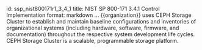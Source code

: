 id: ssp_nist800171r1_3_4_1
title: NIST SP 800-171 3.4.1 Control Implementation
format: markdown
...
{{organization}} uses CEPH Storage Cluster to establish and maintain baseline configurations and inventories of organizational systems (including hardware, software, firmware, and documentation) throughout the respective system development life cycles. CEPH Storage Cluster is a scalable, programmable storage platform.

